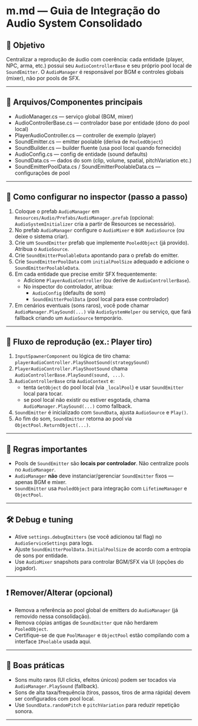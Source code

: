 ﻿# m.md — Guia de Integração do Audio System Consolidado

## 🎯 Objetivo
Centralizar a reprodução de áudio com coerência: cada entidade (player, NPC, arma, etc.)
possui seu `AudioControllerBase` e seu próprio pool local de `SoundEmitter`.
O `AudioManager` é responsável por BGM e controles globais (mixer), não por pools de SFX.

---

## 🧭 Arquivos/Componentes principais
- AudioManager.cs — serviço global (BGM, mixer)
- AudioControllerBase.cs — controlador base por entidade (dono do pool local)
- PlayerAudioController.cs — controller de exemplo (player)
- SoundEmitter.cs — emitter poolable (deriva de `PooledObject`)
- SoundBuilder.cs — builder fluente (usa pool local quando fornecido)
- AudioConfig.cs — config de entidade (sound defaults)
- SoundData.cs — dados do som (clip, volume, spatial, pitchVariation etc.)
- SoundEmitterPoolData.cs / SoundEmitterPoolableData.cs — configurações de pool

---

## 🔌 Como configurar no inspector (passo a passo)
1. Coloque o prefab `AudioManager` em `Resources/Audio/Prefabs/AudioManager.prefab` (opcional:
   `AudioSystemInitializer` cria a partir de Resources se necessário).
2. No prefab `AudioManager` configure o `AudioMixer` e `BGM AudioSource` (ou deixe o sistema criar).
3. Crie um `SoundEmitter` prefab que implemente `PooledObject` (já provido). Atribua o `AudioSource`.
4. Crie `SoundEmitterPoolableData` apontando para o prefab do emitter.
5. Crie `SoundEmitterPoolData` com `initialPoolSize` adequado e adicione o `SoundEmitterPoolableData`.
6. Em cada entidade que precise emitir SFX frequentemente:
    - Adicione `PlayerAudioController` (ou derive de `AudioControllerBase`).
    - No inspector do controlador, atribua:
        - `AudioConfig` (defaults de som)
        - `SoundEmitterPoolData` (pool local para esse controlador)
7. Em cenários eventuais (sons raros), você pode chamar `AudioManager.PlaySound(...)` via `AudioSystemHelper` ou serviço, que fará fallback criando um `AudioSource` temporário.

---

## 🧠 Fluxo de reprodução (ex.: Player tiro)
1. `InputSpawnerComponent` ou lógica de tiro chama: `playerAudioController.PlayShootSound(strategySound)`
2. `PlayerAudioController.PlayShootSound` chama `AudioControllerBase.PlaySound(sound, ...)`.
3. `AudioControllerBase` cria `AudioContext` e:
    - tenta `GetObject` do pool local (via `_localPool`) e usar `SoundEmitter` local para tocar.
    - se pool local não existir ou estiver esgotada, chama `AudioManager.PlaySound(...)` como fallback.
4. `SoundEmitter` é inicializado com `SoundData`, ajusta `AudioSource` e `Play()`.
5. Ao fim do som, `SoundEmitter` retorna ao pool via `ObjectPool.ReturnObject(...)`.

---

## 🔁 Regras importantes
- Pools de `SoundEmitter` são **locais por controlador**. Não centralize pools no `AudioManager`.
- `AudioManager` **não** deve instanciar/gerenciar `SoundEmitter` fixos — apenas BGM e mixer.
- `SoundEmitter` usa `PooledObject` para integração com `LifetimeManager` e `ObjectPool`.

---

## 🛠 Debug e tuning
- Ative `settings.debugEmitters` (se você adicionou tal flag) no `AudioServiceSettings` para logs.
- Ajuste `SoundEmitterPoolData.InitialPoolSize` de acordo com a entropia de sons por entidade.
- Use `AudioMixer` snapshots para controlar BGM/SFX via UI (opções do jogador).

---

## ❗ Remover/Alterar (opcional)
- Remova a referência ao pool global de emitters do `AudioManager` (já removido nessa consolidação).
- Remova cópias antigas de `SoundEmitter` que não herdarem `PooledObject`.
- Certifique-se de que `PoolManager` e `ObjectPool` estão compilando com a interface `IPoolable` usada aqui.

---

## 📌 Boas práticas
- Sons muito raros (UI clicks, efeitos únicos) podem ser tocados via `AudioManager.PlaySound` (fallback).
- Sons de alta taxa/frequência (tiros, passos, tiros de arma rápida) devem ser configurados com pool local.
- Use `SoundData.randomPitch` e `pitchVariation` para reduzir repetição sonora.

---
